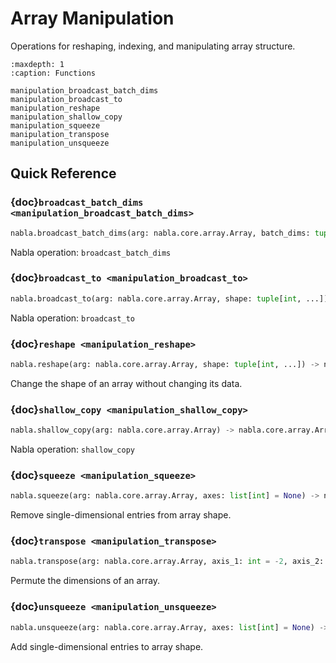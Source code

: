# Array Manipulation

Operations for reshaping, indexing, and manipulating array structure.

```{toctree}
:maxdepth: 1
:caption: Functions

manipulation_broadcast_batch_dims
manipulation_broadcast_to
manipulation_reshape
manipulation_shallow_copy
manipulation_squeeze
manipulation_transpose
manipulation_unsqueeze
```

## Quick Reference

### {doc}`broadcast_batch_dims <manipulation_broadcast_batch_dims>`

```python
nabla.broadcast_batch_dims(arg: nabla.core.array.Array, batch_dims: tuple[int, ...]) -> nabla.core.array.Array
```

Nabla operation: `broadcast_batch_dims`

### {doc}`broadcast_to <manipulation_broadcast_to>`

```python
nabla.broadcast_to(arg: nabla.core.array.Array, shape: tuple[int, ...]) -> nabla.core.array.Array
```

Nabla operation: `broadcast_to`

### {doc}`reshape <manipulation_reshape>`

```python
nabla.reshape(arg: nabla.core.array.Array, shape: tuple[int, ...]) -> nabla.core.array.Array
```

Change the shape of an array without changing its data.

### {doc}`shallow_copy <manipulation_shallow_copy>`

```python
nabla.shallow_copy(arg: nabla.core.array.Array) -> nabla.core.array.Array
```

Nabla operation: `shallow_copy`

### {doc}`squeeze <manipulation_squeeze>`

```python
nabla.squeeze(arg: nabla.core.array.Array, axes: list[int] = None) -> nabla.core.array.Array
```

Remove single-dimensional entries from array shape.

### {doc}`transpose <manipulation_transpose>`

```python
nabla.transpose(arg: nabla.core.array.Array, axis_1: int = -2, axis_2: int = -1) -> nabla.core.array.Array
```

Permute the dimensions of an array.

### {doc}`unsqueeze <manipulation_unsqueeze>`

```python
nabla.unsqueeze(arg: nabla.core.array.Array, axes: list[int] = None) -> nabla.core.array.Array
```

Add single-dimensional entries to array shape.

